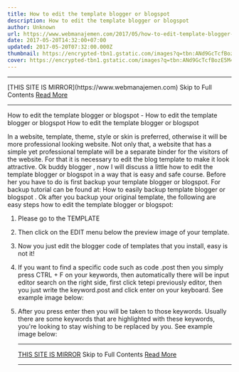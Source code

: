 ```yaml
---
title: How to edit the template blogger or blogspot
description: How to edit the template blogger or blogspot
author: Unknown
url: https://www.webmanajemen.com/2017/05/how-to-edit-template-blogger-or-blogspot.html
date: 2017-05-20T14:32:00+07:00
updated: 2017-05-20T07:32:00.000Z
thumbnail: https://encrypted-tbn1.gstatic.com/images?q=tbn:ANd9GcTcfBozE5M4AU-Bxl7z1Zwhuup0eSbwXVKtTS9N-rJ_je8jOuradHt8nVXX
cover: https://encrypted-tbn1.gstatic.com/images?q=tbn:ANd9GcTcfBozE5M4AU-Bxl7z1Zwhuup0eSbwXVKtTS9N-rJ_je8jOuradHt8nVXX
---
```


<hr/> [THIS SITE IS MIRROR](https://www.webmanajemen.com) Skip to Full Contents <a href="https://www.webmanajemen.com/2017/05/how-to-edit-template-blogger-or-blogspot.html" rel="follow" class="button" id="read-more">Read More</a> <hr/> How to edit the template blogger or blogspot - How to edit the template blogger or blogspot How to edit the template blogger or blogspot


In a website, template, theme, style or skin is preferred, otherwise it will be more professional looking website. Not only that, a website that has a simple yet professional template will be a separate binder for the visitors of the website. For that it is necessary to edit the blog template to make it look attractive.
Ok buddy blogger , now I will discuss a little how to edit the template blogger or blogspot in a way that is easy and safe course.
Before her you have to do is first backup your template blogger or blogspot. For backup tutorial can be found at:
How to easily backup template blogger or blogspot .
Ok after you backup your original template, the following are easy steps how to edit the template blogger or blogspot:
1. Please go to the TEMPLATE

2. Then click on the EDIT menu below the preview image of your template.

3. Now you just edit the blogger code of templates that you install, easy is not it!
4. If you want to find a specific code such as code .post then you simply press CTRL + F on your keywords, then automatically there will be input editor search on the right side, first click tetepi previously editor, then you just write the keyword.post and click enter on your keyboard. See example image below:

5. After you press enter then you will be taken to those keywords. Usually there are some keywords that are highlighted with these keywords, you're looking to stay wishing to be replaced by you. See example image below: <hr/> [THIS SITE IS MIRROR](https://www.webmanajemen.com) Skip to Full Contents <a href="https://www.webmanajemen.com/2017/05/how-to-edit-template-blogger-or-blogspot.html" rel="follow" class="button" id="read-more">Read More</a> <hr/>